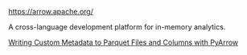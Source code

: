 https://arrow.apache.org/

A cross-language development platform for in-memory analytics.

[Writing Custom Metadata to Parquet Files and Columns with PyArrow](https://mungingdata.com/pyarrow/arbitrary-metadata-parquet-table/)
